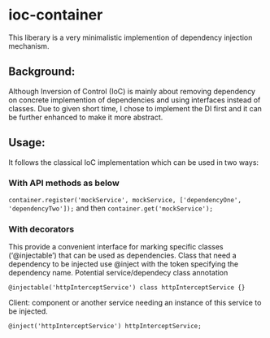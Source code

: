 # ioc-container

This liberary is a very minimalistic implemention of dependency injection mechanism. 

## Background:

Although Inversion of Control (IoC) is mainly about removing dependency on concrete implemention of dependencies and using interfaces instead of classes.
Due to given short time, I chose to implement the DI first and it can be further enhanced to make it more abstract.

## Usage:

It follows the classical IoC implementation which can be used in two ways: 

### With API methods as below

`container.register('mockService', mockService, ['dependencyOne', 'dependencyTwo']);`
and then
`container.get('mockService');`

### With decorators 
This provide a convenient interface for marking
specific classes (‘@injectable’) that can be used as dependencies.
Class that need a dependency to be injected use @inject with the token specifying the dependency name.
Potential service/dependecy class annotation

`@injectable('httpInterceptService')
class httpInterceptService {}`

Client: component or another service needing an instance of this service to be injected.

`@inject('httpInterceptService') httpInterceptService;`





